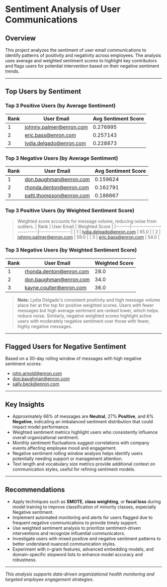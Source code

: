 # Sentiment Analysis of User Communications

## Overview

This project analyzes the sentiment of user email communications to identify patterns of positivity and negativity across employees. The analysis uses average and weighted sentiment scores to highlight key contributors and flags users for potential intervention based on their negative sentiment trends.

---

## Top Users by Sentiment

### Top 3 Positive Users (by Average Sentiment)
| Rank | User Email               | Avg Sentiment Score |
|-------|-------------------------|---------------------|
| 1     | johnny.palmer@enron.com | 0.276995            |
| 2     | eric.bass@enron.com     | 0.257143            |
| 3     | lydia.delgado@enron.com | 0.228873            |

### Top 3 Negative Users (by Average Sentiment)
| Rank | User Email              | Avg Sentiment Score |
|-------|------------------------|---------------------|
| 1     | don.baughman@enron.com | 0.159624            |
| 2     | rhonda.denton@enron.com| 0.162791            |
| 3     | patti.thompson@enron.com| 0.186667           |

### Top 3 Positive Users (by Weighted Sentiment Score)
> Weighted score accounts for message volume, reducing noise from outliers.
| Rank | User Email               | Weighted Score |
|-------|-------------------------|----------------|
| 1     | lydia.delgado@enron.com | 65.0           |
| 2     | johnny.palmer@enron.com | 59.0           |
| 3     | eric.bass@enron.com     | 54.0           |

### Top 3 Negative Users (by Weighted Sentiment Score)
| Rank | User Email               | Weighted Score |
|-------|-------------------------|----------------|
| 1     | rhonda.denton@enron.com | 28.0           |
| 2     | don.baughman@enron.com  | 34.0           |
| 3     | kayne.coulter@enron.com | 36.0           |

> **Note:** Lydia Delgado's consistent positivity and high message volume place her at the top for positive weighted scores. Users with fewer messages but high average sentiment are ranked lower, which helps reduce noise. Similarly, negative weighted scores highlight active users with moderately negative sentiment over those with fewer, highly negative messages.

---

## Flagged Users for Negative Sentiment  
Based on a 30-day rolling window of messages with high negative sentiment scores:
- john.arnold@enron.com  
- don.baughman@enron.com  
- sally.beck@enron.com  

---

## Key Insights

- Approximately 66% of messages are **Neutral**, 27% **Positive**, and 6% **Negative**, indicating an imbalanced sentiment distribution that could impact model performance.
- Weighted sentiment metrics highlight users who consistently influence overall organizational sentiment.
- Monthly sentiment fluctuations suggest correlations with company events affecting employee mood and engagement.
- Negative sentiment rolling window analysis helps identify users potentially needing support or management attention.
- Text length and vocabulary size metrics provide additional context on communication styles, useful for refining sentiment models.

---

## Recommendations

- Apply techniques such as **SMOTE**, **class weighting**, or **focal loss** during model training to improve classification of minority classes, especially Negative sentiment.
- Implement automated monitoring and alerts for users flagged due to frequent negative communications to provide timely support.
- Use weighted sentiment analysis to prioritize sentiment-driven interventions and recognize influential communicators.
- Investigate users with mixed positive and negative sentiment patterns to better understand nuanced communication styles.
- Experiment with n-gram features, advanced embedding models, and domain-specific stopword lists to enhance model accuracy and robustness.

---

*This analysis supports data-driven organizational health monitoring and targeted employee engagement strategies.*

